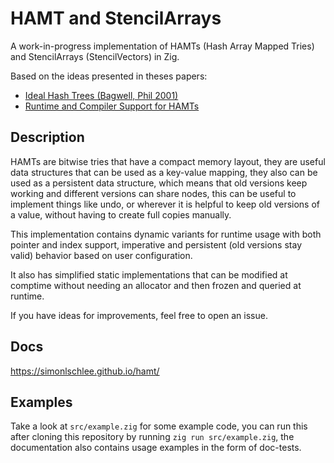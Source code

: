 
# HAMT and StencilArrays

A work-in-progress implementation of HAMTs (Hash Array Mapped Tries)
and StencilArrays (StencilVectors) in Zig.

Based on the ideas presented in theses papers:

- [Ideal Hash Trees (Bagwell, Phil  2001)](https://infoscience.epfl.ch/record/64398)
- [Runtime and Compiler Support for HAMTs](https://www-old.cs.utah.edu/plt/publications/dls21-tzf.pdf)

## Description

HAMTs are bitwise tries that have a compact memory layout, they are useful
data structures that can be used as a key-value mapping, they also can be
used as a persistent data structure, which means that old versions keep
working and different versions can share nodes, this can be useful to
implement things like undo, or wherever it is helpful to keep old versions
of a value, without having to create full copies manually.

This implementation contains dynamic variants for runtime usage with both
pointer and index support, imperative and persistent (old versions stay valid)
behavior based on user configuration.

It also has simplified static implementations that can be modified at comptime
without needing an allocator and then frozen and queried at runtime.

If you have ideas for improvements, feel free to open an issue.

## Docs
https://simonlschlee.github.io/hamt/

## Examples

Take a look at `src/example.zig` for some example code, you can run this after
cloning this repository by running `zig run src/example.zig`, the documentation
also contains usage examples in the form of doc-tests.

